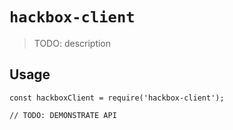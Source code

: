 # `hackbox-client`

> TODO: description

## Usage

```
const hackboxClient = require('hackbox-client');

// TODO: DEMONSTRATE API
```
